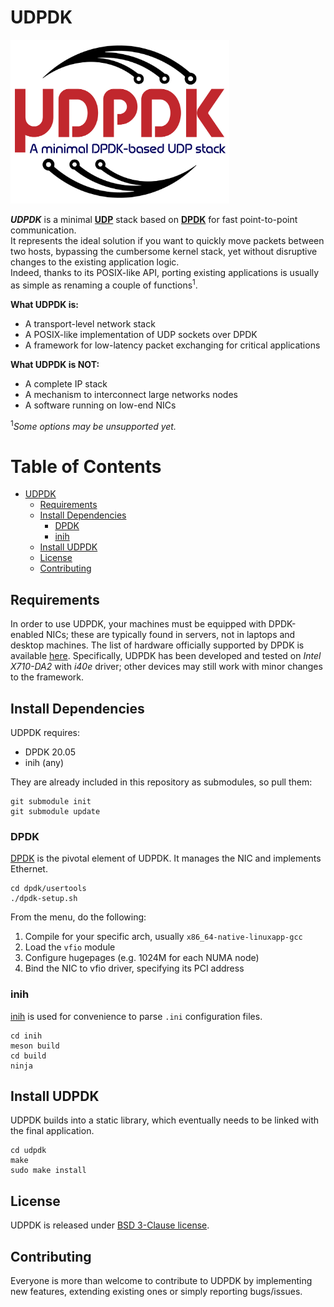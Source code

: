 # UDPDK

<img src="media/UDPDK_light.png" data-canonical-src="media/UDPDK_light.pngg" width="350"/>

***UDPDK*** is a minimal [**UDP**](https://tools.ietf.org/html/rfc768) stack based on [**DPDK**](https://www.dpdk.org/) for fast point-to-point communication.  
It represents the ideal solution if you want to quickly move packets between two hosts, bypassing the cumbersome kernel stack, yet without disruptive changes to the existing application logic.  
Indeed, thanks to its POSIX-like API, porting existing applications is usually as simple as renaming a couple of functions<sup>1</sup>.

**What UDPDK is:**
- A transport-level network stack
- A POSIX-like implementation of UDP sockets over DPDK
- A framework for low-latency packet exchanging for critical applications

**What UDPDK is NOT:**
- A complete IP stack
- A mechanism to interconnect large networks nodes
- A software running on low-end NICs 

<sup>1</sup>*Some options may be unsupported yet.*

Table of Contents
=================

   * [UDPDK](#udpdk)
      * [Requirements](#requirements)
      * [Install Dependencies](#install-dependencies)
         * [DPDK](#dpdk)
         * [inih](#inih)
      * [Install UDPDK](#install-udpdk)
      * [License](#license)
      * [Contributing](#contributing)

## Requirements

In order to use UDPDK, your machines must be equipped with DPDK-enabled NICs; these are typically found in servers, not in laptops and desktop machines.
The list of hardware officially supported by DPDK is available [here](https://core.dpdk.org/supported/). Specifically, UDPDK has been developed and tested on *Intel X710-DA2* with *i40e* driver; other devices may still work with minor changes to the framework.

## Install Dependencies

UDPDK requires:
- DPDK 20.05
- inih (any)

They are already included in this repository as submodules, so pull them:
```
git submodule init
git submodule update
```

### DPDK

[DPDK](dpdk.org) is the pivotal element of UDPDK. It manages the NIC and implements Ethernet.
```
cd dpdk/usertools
./dpdk-setup.sh
```
From the menu, do the following:
1. Compile for your specific arch, usually `x86_64-native-linuxapp-gcc`
2. Load the `vfio` module
3. Configure hugepages (e.g. 1024M for each NUMA node)
4. Bind the NIC to vfio driver, specifying its PCI address

### inih

[inih](https://github.com/benhoyt/inih) is used for convenience to parse `.ini` configuration files.
```
cd inih
meson build
cd build
ninja
```

## Install UDPDK

UDPDK builds into a static library, which eventually needs to be linked with the final application.

```
cd udpdk
make
sudo make install
```

## License

UDPDK is released under [BSD 3-Clause license](LICENSE).

## Contributing

Everyone is more than welcome to contribute to UDPDK by implementing new features, extending existing ones or simply reporting bugs/issues.
